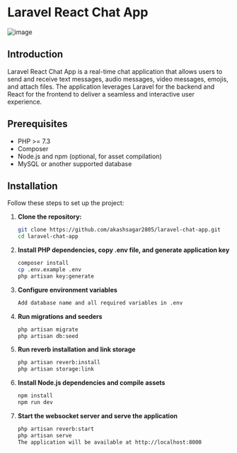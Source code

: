 # Laravel React Chat App

![image](https://github.com/akashsagar2805/laravel-chat-app/assets/55270400/f068ed13-07a1-4ad7-b4d4-75f4ec57f4ae)


## Introduction

Laravel React Chat App is a real-time chat application that allows users to send and receive text messages, audio messages, video messages, emojis, and attach files. The application leverages Laravel for the backend and React for the frontend to deliver a seamless and interactive user experience.

## Prerequisites

- PHP >= 7.3
- Composer
- Node.js and npm (optional, for asset compilation)
- MySQL or another supported database

## Installation

Follow these steps to set up the project:

1. **Clone the repository:**

   ```bash
   git clone https://github.com/akashsagar2805/laravel-chat-app.git
   cd laravel-chat-app

2. **Install PHP dependencies, copy .env file, and generate application key**

    ```bash
   composer install
   cp .env.example .env
   php artisan key:generate
   
3. **Configure environment variables**
     ```bash
   Add database name and all required variables in .env

4. **Run migrations and seeders**
     ```bash
    php artisan migrate
    php artisan db:seed

5. **Run reverb installation and link storage**
    ```bash
   php artisan reverb:install
   php artisan storage:link

6. **Install Node.js dependencies and compile assets**
    ```bash
   npm install
   npm run dev

7. **Start the websocket server and serve the application**
     ```bash
   php artisan reverb:start
   php artisan serve
   The application will be available at http://localhost:8000




    
